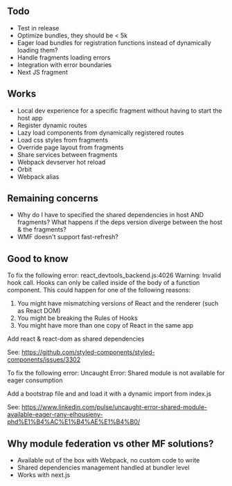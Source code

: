 ## Todo
- Test in release
- Optimize bundles, they should be < 5k
- Eager load bundles for registration functions instead of dynamically loading them?
- Handle fragments loading errors
- Integration with error boundaries
- Next JS fragment

## Works
- Local dev experience for a specific fragment without having to start the host app
- Register dynamic routes
- Lazy load components from dynamically registered routes
- Load css styles from fragments
- Override page layout from fragments
- Share services between fragments
- Webpack devserver hot reload
- Orbit
- Webpack alias

## Remaining concerns
- Why do I have to specified the shared dependencies in host AND fragments? What happens if the deps version diverge between the host & the fragments?
- WMF doesn't support fast-refresh?

## Good to know

To fix the following error:
react_devtools_backend.js:4026 Warning: Invalid hook call. Hooks can only be called inside of the body of a function component. This could happen for one of the following reasons:
1. You might have mismatching versions of React and the renderer (such as React DOM)
2. You might be breaking the Rules of Hooks
3. You might have more than one copy of React in the same app

Add react & react-dom as shared dependencies

See: https://github.com/styled-components/styled-components/issues/3302

To fix the following error:
Uncaught Error: Shared module is not available for eager consumption

Add a bootstrap file and and load it with a dynamic import from index.js

See: https://www.linkedin.com/pulse/uncaught-error-shared-module-available-eager-rany-elhousieny-phd%E1%B4%AC%E1%B4%AE%E1%B4%B0/

## Why module federation vs other MF solutions?

- Available out of the box with Webpack, no custom code to write
- Shared dependencies management handled at bundler level
- Works with next.js